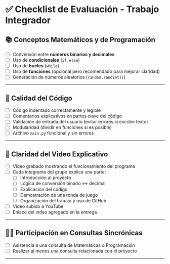 # ✅ Checklist de Evaluación - Trabajo Integrador

## 📚 Conceptos Matemáticos y de Programación

- [ ] Conversión entre **números binarios y decimales**
- [ ] Uso de **condicionales** (`if`, `else`)
- [ ] Uso de **bucles** (`while`)
- [ ] Uso de **funciones** (opcional pero recomendado para mejorar claridad)
- [ ] Generación de números aleatorios (`random.randint()`)

---

## 🧼 Calidad del Código

- [ ] Código indentado correctamente y legible
- [ ] Comentarios explicativos en partes clave del código
- [ ] Validación de entrada del usuario (evitar errores si escribe texto)
- [ ] Modularidad (dividir en funciones si es posible)
- [ ] Archivo `main.py` funcional y sin errores

---

## 🎥 Claridad del Video Explicativo

- [ ] Video grabado mostrando el funcionamiento del programa
- [ ] Cada integrante del grupo explica una parte:
  - [ ] Introducción al proyecto
  - [ ] Lógica de conversión binario ↔ decimal
  - [ ] Explicación del código
  - [ ] Demostración de una ronda de juego
  - [ ] Organización del trabajo y uso de GitHub
- [ ] Video subido a YouTube
- [ ] Enlace del video agregado en la entrega

---

## 🧑‍🏫 Participación en Consultas Sincrónicas

- [ ] Asistencia a una consulta de Matemáticas o Programación
- [ ] Realizar al menos una consulta relacionada con el proyecto

---

